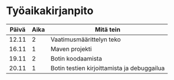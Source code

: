 # Työaikakirjanpito

| Päivä | Aika | Mitä tein |
----|----|----
| 12.11 | 2| Vaatimusmäärittelyn teko |
| 16.11 | 1| Maven projekti |
|19.11|2|Botin koodaamista|
|20.11|1|Botin testien kirjoittamista ja debuggailua|
